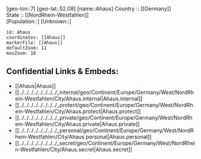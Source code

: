 ﻿---
location: [52.08,7] 
mapzoom: [7,12] 
mapmarker: city 
type: City
tags:
- geo/City


SpocWebEntityId: 28686
isDeleted: false
confidential: public

---
[geo-lon::7] 
[geo-lat::52.08] 
[name::Ahaus] 
Country :: [[Germany]]  
State :: [[NordRhein-Westfahlen]]  
[Population::] 
[Unknown::] 


```leaflet
id: Ahaus
coordinates: [[Ahaus]] 
markerFile: [[Ahaus]] 
defaultZoom: 11 
maxZoom: 18
```


## Confidential Links & Embeds: 
- [[Ahaus|Ahaus]]  
- [[../../../../../../../../_internal/geo/Continent/Europe/Germany/West/NordRhein-Westfahlen/City/Ahaus.internal|Ahaus.internal]] 
- [[../../../../../../../../_protect/geo/Continent/Europe/Germany/West/NordRhein-Westfahlen/City/Ahaus.protect|Ahaus.protect]] 
- [[../../../../../../../../_private/geo/Continent/Europe/Germany/West/NordRhein-Westfahlen/City/Ahaus.private|Ahaus.private]] 
- [[../../../../../../../../_personal/geo/Continent/Europe/Germany/West/NordRhein-Westfahlen/City/Ahaus.personal|Ahaus.personal]] 
- [[../../../../../../../../_secret/geo/Continent/Europe/Germany/West/NordRhein-Westfahlen/City/Ahaus.secret|Ahaus.secret]] 
